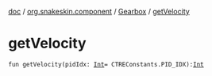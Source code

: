 [doc](../../index.md) / [org.snakeskin.component](../index.md) / [Gearbox](index.md) / [getVelocity](./get-velocity.md)

# getVelocity

`fun getVelocity(pidIdx: `[`Int`](https://kotlinlang.org/api/latest/jvm/stdlib/kotlin/-int/index.html)` = CTREConstants.PID_IDX): `[`Int`](https://kotlinlang.org/api/latest/jvm/stdlib/kotlin/-int/index.html)